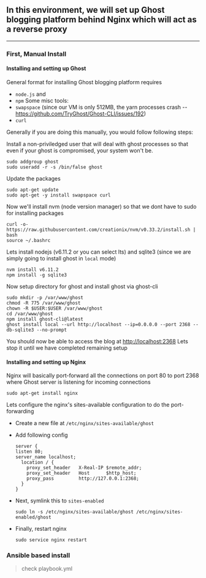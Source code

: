 ## In this environment, we will set up Ghost blogging platform behind Nginx which will act as a reverse proxy
----

### First, Manual Install

#### Installing and setting up Ghost

General format for installing Ghost blogging platform requires
- `node.js` and
- `npm`
Some misc tools:
- `swapspace` (since our VM is only 512MB, the yarn processes crash -- https://github.com/TryGhost/Ghost-CLI/issues/192)
- `curl` 

Generally if you are doing this manually, you would follow following steps:

Install a non-priviledged user that will deal with ghost processes so that even if your ghost is compromised, your system won't be.

```shell
sudo addgroup ghost
sudo useradd -r -s /bin/false ghost
```

Update the packages

``` shell
sudo apt-get update
sudo apt-get -y install swapspace curl
```

Now we'll install nvm (node version manager) so that we dont have to
sudo for installing packages

``` shell
curl -o- https://raw.githubusercontent.com/creationix/nvm/v0.33.2/install.sh | bash
source ~/.bashrc
```
Lets install nodejs (v6.11.2 or you can select lts) and sqlite3 (since we are simply going to install ghost in `local` mode)

``` shell
nvm install v6.11.2
npm install -g sqlite3
```

Now setup directory for ghost and install ghost via ghost-cli

``` shell
sudo mkdir -p /var/www/ghost
chmod -R 775 /var/www/ghost
chown -R $USER:$USER /var/www/ghost
cd /var/www/ghost
npm install ghost-cli@latest
ghost install local --url http://localhost --ip=0.0.0.0 --port 2368 --db-sqlite3 --no-prompt
```

You should now be able to access the blog at [http://localhost:2368](http://localhost:2368)
Lets stop it until we have completed remaining setup


#### Installing and setting up Nginx

Nginx will basically port-forward all the connections on port 80 to port 2368
where Ghost server is listening for incoming connections

``` shell
sudo apt-get install nginx
```

Lets configure the nginx's sites-available configuration to do the port-forwarding
- Create a new file at `/etc/nginx/sites-available/ghost`
- Add following config
  ``` nginx
  server {
  listen 80;
  server_name localhost;
    location / {
      proxy_set_header   X-Real-IP $remote_addr;
      proxy_set_header   Host      $http_host;
      proxy_pass         http://127.0.0.1:2368;
    }
  }
  ```
  
- Next, symlink this to `sites-enabled`
  ```shell
  sudo ln -s /etc/nginx/sites-available/ghost /etc/nginx/sites-enabled/ghost
  ```
  
- Finally, restart nginx
  ```shell
  sudo service nginx restart
  ```
  

### Ansible based install
> check playbook.yml


